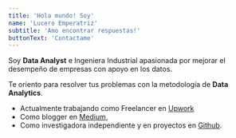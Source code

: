```yaml
---
title: 'Hola mundo! Soy'
name: 'Lucero Emperatriz'
subtitle: 'Amo encontrar respuestas!'
buttonText: 'Contactame'
---
```


Soy **Data Analyst** e Ingeniera Industrial apasionada por mejorar el desempeño de empresas con apoyo en los datos. 

Te oriento para resolver tus problemas con la metodología de **Data Analytics**. 

* Actualmente trabajando como Freelancer en [Upwork](https://www.upwork.com/freelancers/~01e27b5dc34a6c3da0/) <br>
* Como blogger en [Medium](https://medium.com/@e.lucero2000),
* Como investigadora independiente y en proyectos en [Github](https://github.com/Lu-Emperatriz).
